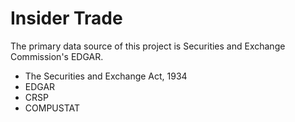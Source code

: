 # Insider Trade 

The primary data source of this project is Securities and Exchange Commission's EDGAR. 

- The Securities and Exchange Act, 1934
- EDGAR
- CRSP
- COMPUSTAT